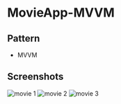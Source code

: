 # MovieApp-MVVM

## Pattern
- MVVM

## Screenshots
![movie 1](https://github.com/tunahanfiliz/StudyLessons/blob/main/Ekran%20Resmi%202022-10-26%2015.24.30.png)
![movie 2](https://github.com/tunahanfiliz/StudyLessons/blob/main/Ekran%20Resmi%202022-10-26%2015.25.42.png)
![movie 3](https://github.com/tunahanfiliz/StudyLessons/blob/main/Ekran%20Resmi%202022-10-26%2015.26.06.png)
